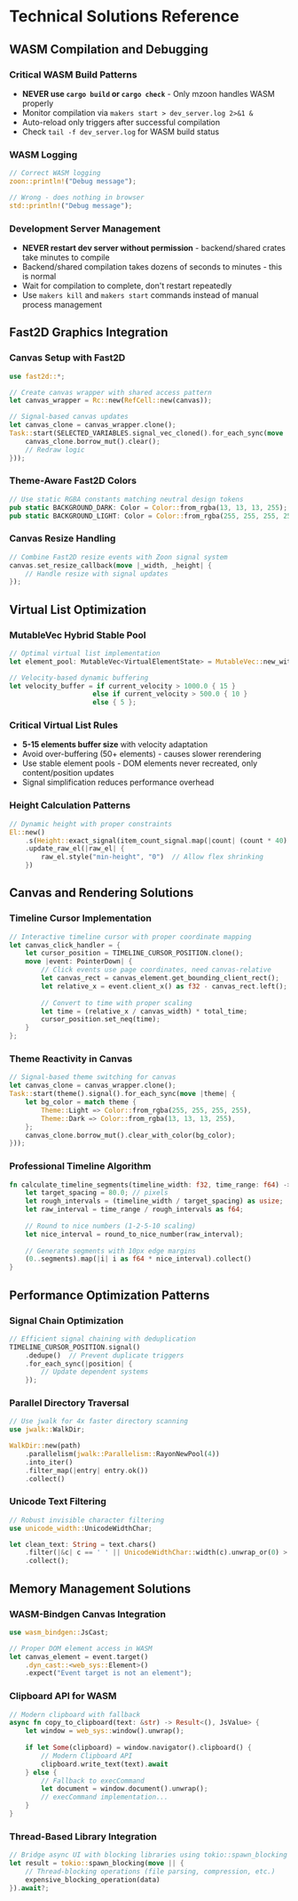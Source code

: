 # Technical Solutions Reference

## WASM Compilation and Debugging

### Critical WASM Build Patterns
- **NEVER use `cargo build` or `cargo check`** - Only mzoon handles WASM properly
- Monitor compilation via `makers start > dev_server.log 2>&1 &`
- Auto-reload only triggers after successful compilation
- Check `tail -f dev_server.log` for WASM build status

### WASM Logging
```rust
// Correct WASM logging
zoon::println!("Debug message");

// Wrong - does nothing in browser
std::println!("Debug message");
```

### Development Server Management
- **NEVER restart dev server without permission** - backend/shared crates take minutes to compile
- Backend/shared compilation takes dozens of seconds to minutes - this is normal
- Wait for compilation to complete, don't restart repeatedly
- Use `makers kill` and `makers start` commands instead of manual process management

## Fast2D Graphics Integration

### Canvas Setup with Fast2D
```rust
use fast2d::*;

// Create canvas wrapper with shared access pattern
let canvas_wrapper = Rc::new(RefCell::new(canvas));

// Signal-based canvas updates
let canvas_clone = canvas_wrapper.clone();
Task::start(SELECTED_VARIABLES.signal_vec_cloned().for_each_sync(move |_| {
    canvas_clone.borrow_mut().clear();
    // Redraw logic
}));
```

### Theme-Aware Fast2D Colors
```rust
// Use static RGBA constants matching neutral design tokens
pub static BACKGROUND_DARK: Color = Color::from_rgba(13, 13, 13, 255);
pub static BACKGROUND_LIGHT: Color = Color::from_rgba(255, 255, 255, 255);
```

### Canvas Resize Handling
```rust
// Combine Fast2D resize events with Zoon signal system
canvas.set_resize_callback(move |_width, _height| {
    // Handle resize with signal updates
});
```

## Virtual List Optimization

### MutableVec Hybrid Stable Pool
```rust
// Optimal virtual list implementation
let element_pool: MutableVec<VirtualElementState> = MutableVec::new_with_values(...);

// Velocity-based dynamic buffering
let velocity_buffer = if current_velocity > 1000.0 { 15 } 
                     else if current_velocity > 500.0 { 10 } 
                     else { 5 };
```

### Critical Virtual List Rules
- **5-15 elements buffer size** with velocity adaptation
- Avoid over-buffering (50+ elements) - causes slower rerendering
- Use stable element pools - DOM elements never recreated, only content/position updates
- Signal simplification reduces performance overhead

### Height Calculation Patterns
```rust
// Dynamic height with proper constraints
El::new()
    .s(Height::exact_signal(item_count_signal.map(|count| (count * 40) as f32)))
    .update_raw_el(|raw_el| {
        raw_el.style("min-height", "0")  // Allow flex shrinking
    })
```

## Canvas and Rendering Solutions

### Timeline Cursor Implementation
```rust
// Interactive timeline cursor with proper coordinate mapping
let canvas_click_handler = {
    let cursor_position = TIMELINE_CURSOR_POSITION.clone();
    move |event: PointerDown| {
        // Click events use page coordinates, need canvas-relative
        let canvas_rect = canvas_element.get_bounding_client_rect();
        let relative_x = event.client_x() as f32 - canvas_rect.left();
        
        // Convert to time with proper scaling
        let time = (relative_x / canvas_width) * total_time;
        cursor_position.set_neq(time);
    }
};
```

### Theme Reactivity in Canvas
```rust
// Signal-based theme switching for canvas
let canvas_clone = canvas_wrapper.clone();
Task::start(theme().signal().for_each_sync(move |theme| {
    let bg_color = match theme {
        Theme::Light => Color::from_rgba(255, 255, 255, 255),
        Theme::Dark => Color::from_rgba(13, 13, 13, 255),
    };
    canvas_clone.borrow_mut().clear_with_color(bg_color);
}));
```

### Professional Timeline Algorithm
```rust
fn calculate_timeline_segments(timeline_width: f32, time_range: f64) -> Vec<f64> {
    let target_spacing = 80.0; // pixels
    let rough_intervals = (timeline_width / target_spacing) as usize;
    let raw_interval = time_range / rough_intervals as f64;
    
    // Round to nice numbers (1-2-5-10 scaling)
    let nice_interval = round_to_nice_number(raw_interval);
    
    // Generate segments with 10px edge margins
    (0..segments).map(|i| i as f64 * nice_interval).collect()
}
```

## Performance Optimization Patterns

### Signal Chain Optimization
```rust
// Efficient signal chaining with deduplication
TIMELINE_CURSOR_POSITION.signal()
    .dedupe()  // Prevent duplicate triggers
    .for_each_sync(|position| {
        // Update dependent systems
    });
```

### Parallel Directory Traversal
```rust
// Use jwalk for 4x faster directory scanning
use jwalk::WalkDir;

WalkDir::new(path)
    .parallelism(jwalk::Parallelism::RayonNewPool(4))
    .into_iter()
    .filter_map(|entry| entry.ok())
    .collect()
```

### Unicode Text Filtering
```rust
// Robust invisible character filtering
use unicode_width::UnicodeWidthChar;

let clean_text: String = text.chars()
    .filter(|&c| c == ' ' || UnicodeWidthChar::width(c).unwrap_or(0) > 0)
    .collect();
```

## Memory Management Solutions

### WASM-Bindgen Canvas Integration
```rust
use wasm_bindgen::JsCast;

// Proper DOM element access in WASM
let canvas_element = event.target()
    .dyn_cast::<web_sys::Element>()
    .expect("Event target is not an element");
```

### Clipboard API for WASM
```rust
// Modern clipboard with fallback
async fn copy_to_clipboard(text: &str) -> Result<(), JsValue> {
    let window = web_sys::window().unwrap();
    
    if let Some(clipboard) = window.navigator().clipboard() {
        // Modern Clipboard API
        clipboard.write_text(text).await
    } else {
        // Fallback to execCommand
        let document = window.document().unwrap();
        // execCommand implementation...
    }
}
```

### Thread-Based Library Integration
```rust
// Bridge async UI with blocking libraries using tokio::spawn_blocking
let result = tokio::spawn_blocking(move || {
    // Thread-blocking operations (file parsing, compression, etc.)
    expensive_blocking_operation(data)
}).await?;
```